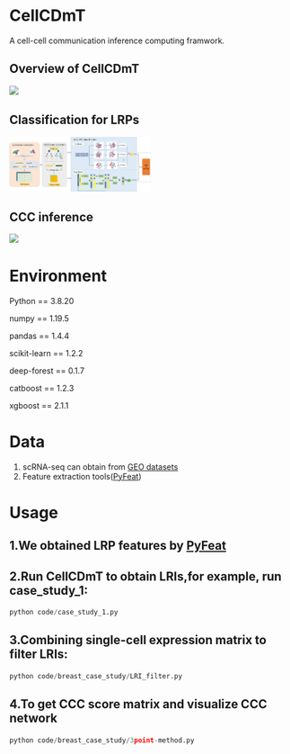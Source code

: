 # CellCDmT
A cell-cell communication inference computing framwork.

## Overview of CellCDmT

<img src="https://github.com/wallwei/CellCDmT/blob/9fed3e871cfdff2ddd9a7656da6dfc9c7f634d9f/simple_flowchat.png" width = 50%>

## Classification for LRPs

<img src="https://github.com/wallwei/CellCDmT/blob/9fed3e871cfdff2ddd9a7656da6dfc9c7f634d9f/classifier.png" width = 50%>

## CCC inference

<img src="https://github.com/wallwei/CellCDmT/blob/9fed3e871cfdff2ddd9a7656da6dfc9c7f634d9f/flowchart_CCC.png" width = 50%>


# Environment
Python == 3.8.20

numpy == 1.19.5

pandas == 1.4.4

scikit-learn == 1.2.2

deep-forest == 0.1.7

catboost == 1.2.3

xgboost == 2.1.1

# Data
1. scRNA-seq can obtain from [GEO datasets](https://www.ncbi.nlm.nih.gov/gds)
2. Feature extraction tools([PyFeat](https://github.com/mrzResearchArena/PyFeat))

# Usage

## 1.We obtained LRP features by [PyFeat](https://github.com/mrzResearchArena/PyFeat)

## 2.Run CellCDmT to obtain LRIs,for example, run case_study_1:
```python
python code/case_study_1.py
```

## 3.Combining single-cell expression matrix to filter LRIs:
```python
python code/breast_case_study/LRI_filter.py
```

## 4.To get CCC score matrix and visualize CCC network
```python
python code/breast_case_study/3point-method.py
```
